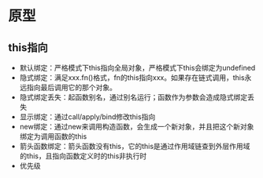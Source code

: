 # 原型
## this指向
- 默认绑定：严格模式下this指向全局对象，严格模式下this会绑定为undefined
- 隐式绑定：满足xxx.fn()格式，fn的this指向xxx。如果存在链式调用，this永远指向最后调用它的那个对象。
- 隐式绑定丢失：起函数别名，通过别名运行；函数作为参数会造成隐式绑定丢失
- 显示绑定：通过call/apply/bind修改this指向
- new绑定：通过new来调用构造函数，会生成一个新对象，并且把这个新对象绑定为调用函数的this
- 箭头函数绑定：箭头函数没有this，它的this是通过作用域链查到外层作用域的this，且指向函数定义时的this非执行时
- 优先级
